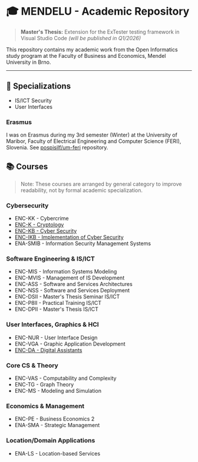 # 🎓 MENDELU - Academic Repository

> **Master's Thesis:** Extension for the ExTester testing framework in Visual Studio Code *(will be published in Q1/2026)*

This repository contains my academic work from the Open Informatics study program at the Faculty of Business and Economics, Mendel University in Brno.

---

## 🎯 Specializations

- IS/ICT Security
- User Interfaces

### Erasmus

I was on Erasmus during my 3rd semester (Winter) at the University of Maribor, Faculty of Electrical Engineering and Computer Science (FERI), Slovenia. See [pospisilf/um-feri](https://github.com/pospisilf/um-si) repository.

## 📚 Courses
>
> Note: These courses are arranged by general category to improve readability, not by formal academic specialization.

### Cybersecurity

- ENC-KK - Cybercrime
- [ENC-K - Cryptology](./enc-k/)
- [ENC-KB - Cyber Security](./enc-kb/)
- [ENC-IKB - Implementation of Cyber Security](./enc-ikb/)
- ENA-SMIB - Information Security Management Systems

### Software Engineering & IS/ICT

- ENC-MIS - Information Systems Modeling
- ENC-MVIS - Management of IS Development
- ENC-ASS - Software and Services Architectures
- ENC-NSS - Software and Services Deployment
- ENC-DSII - Master's Thesis Seminar IS/ICT
- ENC-P8II - Practical Training IS/ICT
- ENC-DPII - Master's Thesis IS/ICT

### User Interfaces, Graphics & HCI

- ENC-NUR - User Interface Design
- ENC-VGA - Graphic Application Development
- [ENC-DA - Digital Assistants](./enc-da/)

### Core CS & Theory

- ENC-VAS - Computability and Complexity
- ENC-TG - Graph Theory
- ENC-MS - Modeling and Simulation

### Economics & Management

- ENC-PE - Business Economics 2
- ENA-SMA - Strategic Management

### Location/Domain Applications

- ENA-LS - Location-based Services
